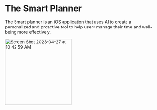 # The Smart Planner 
The Smart planner is an iOS application that uses AI to create a personalized and proactive tool to help users manage their time and well-being more effectively.

<img width="219" alt="Screen Shot 2023-04-27 at 10 42 59 AM" src="https://user-images.githubusercontent.com/66920319/234898449-93d895c6-d5b4-4f2b-af54-3c0b83934b8b.png">
